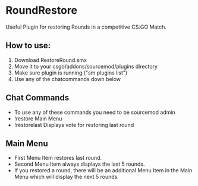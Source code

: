 # RoundRestore
Useful Plugin for restoring Rounds in a competitive CS:GO Match.

## How to use:
1. Download RestoreRound.smx
2. Move it to your csgo/addons/sourcemod/plugins directory
3. Make sure plugin is running ("sm plugins list")
4. Use any of the chatcommands down below

## Chat Commands
- To use any of these commands you need to be sourcemod admin
- !restore          Main Menu
- !restorelast      Displays vote for restoring last round

## Main Menu
- First Menu Item restores last round.
- Second Menu Item always displays the last 5 rounds.
- If you restored a round, there will be an additional Menu Item in the Main Menu
which will display the next 5 rounds.
